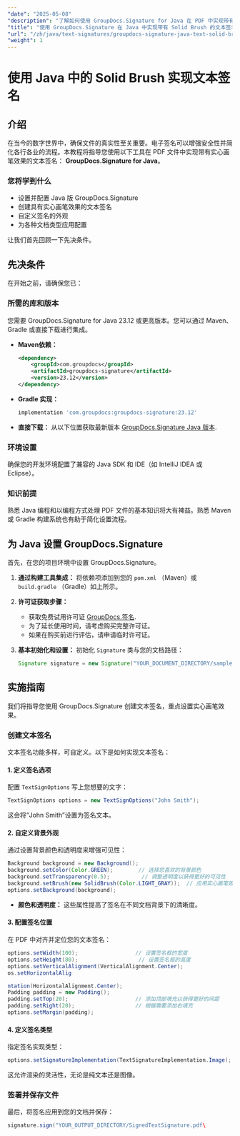 ```yaml
---
"date": "2025-05-08"
"description": "了解如何使用 GroupDocs.Signature for Java 在 PDF 中实现带有实心画笔效果的文本签名。增强文档安全性并简化您的数字签名流程。"
"title": "使用 GroupDocs.Signature 在 Java 中实现带有 Solid Brush 的文本签名"
"url": "/zh/java/text-signatures/groupdocs-signature-java-text-solid-brush/"
"weight": 1
---
```


# 使用 Java 中的 Solid Brush 实现文本签名

## 介绍

在当今的数字世界中，确保文件的真实性至关重要。电子签名可以增强安全性并简化各行各业的流程。本教程将指导您使用以下工具在 PDF 文件中实现带有实心画笔效果的文本签名： **GroupDocs.Signature for Java**。

### 您将学到什么
- 设置并配置 Java 版 GroupDocs.Signature
- 创建具有实心画笔效果的文本签名
- 自定义签名的外观
- 为各种文档类型应用配置

让我们首先回顾一下先决条件。

## 先决条件

在开始之前，请确保您已：

### 所需的库和版本
您需要 GroupDocs.Signature for Java 23.12 或更高版本。您可以通过 Maven、Gradle 或直接下载进行集成。

- **Maven依赖：**
  
  ```xml
  <dependency>
      <groupId>com.groupdocs</groupId>
      <artifactId>groupdocs-signature</artifactId>
      <version>23.12</version>
  </dependency>
  ```

- **Gradle 实现：**
  
  ```gradle
  implementation 'com.groupdocs:groupdocs-signature:23.12'
  ```

- **直接下载：** 
  从以下位置获取最新版本 [GroupDocs.Signature Java 版本](https://releases。groupdocs.com/signature/java/).

### 环境设置
确保您的开发环境配置了兼容的 Java SDK 和 IDE（如 IntelliJ IDEA 或 Eclipse）。

### 知识前提
熟悉 Java 编程和以编程方式处理 PDF 文件的基本知识将大有裨益。熟悉 Maven 或 Gradle 构建系统也有助于简化设置流程。

## 为 Java 设置 GroupDocs.Signature
首先，在您的项目环境中设置 GroupDocs.Signature。

1. **通过构建工具集成：**
   将依赖项添加到您的 `pom.xml` （Maven）或 `build.gradle` （Gradle）如上所示。

2. **许可证获取步骤：**
   - 获取免费试用许可证 [GroupDocs.签名](https://purchase。groupdocs.com/buy).
   - 为了延长使用时间，请考虑购买完整许可证。
   - 如果在购买前进行评估，请申请临时许可证。

3. **基本初始化和设置：**
   初始化 `Signature` 类与您的文档路径：
   
   ```java
   Signature signature = new Signature("YOUR_DOCUMENT_DIRECTORY/sample.pdf");
   ```

## 实施指南
我们将指导您使用 GroupDocs.Signature 创建文本签名，重点设置实心画笔效果。

### 创建文本签名
文本签名功能多样，可自定义。以下是如何实现文本签名：

#### 1. 定义签名选项
配置 `TextSignOptions` 写上您想要的文字：

```java
TextSignOptions options = new TextSignOptions("John Smith");
```
这会将“John Smith”设置为签名文本。

#### 2. 自定义背景外观
通过设置背景颜色和透明度来增强可见性：

```java
Background background = new Background();
background.setColor(Color.GREEN);        // 选择您喜欢的背景颜色
background.setTransparency(0.5);          // 调整透明度以获得更好的可见性
background.setBrush(new SolidBrush(Color.LIGHT_GRAY));  // 应用实心画笔效果
options.setBackground(background);
```

- **颜色和透明度：** 这些属性提高了签名在不同文档背景下的清晰度。

#### 3. 配置签名位置
在 PDF 中对齐并定位您的文本签名：

```java
options.setWidth(100);                  // 设置签名框的宽度
options.setHeight(80);                   // 设置签名框的高度
options.setVerticalAlignment(VerticalAlignment.Center);
os.setHorizontalAlig

ntation(HorizontalAlignment.Center);
Padding padding = new Padding();
padding.setTop(20);                     // 添加顶部填充以获得更好的间距
padding.setRight(20);                   // 根据需要添加右填充
options.setMargin(padding);
```

#### 4. 定义签名类型
指定签名实现类型：

```java
options.setSignatureImplementation(TextSignatureImplementation.Image);
```
这允许渲染的灵活性，无论是纯文本还是图像。

### 签署并保存文件
最后，将签名应用到您的文档并保存：

```java
signature.sign("YOUR_OUTPUT_DIRECTORY/SignedTextSignature.pdf\